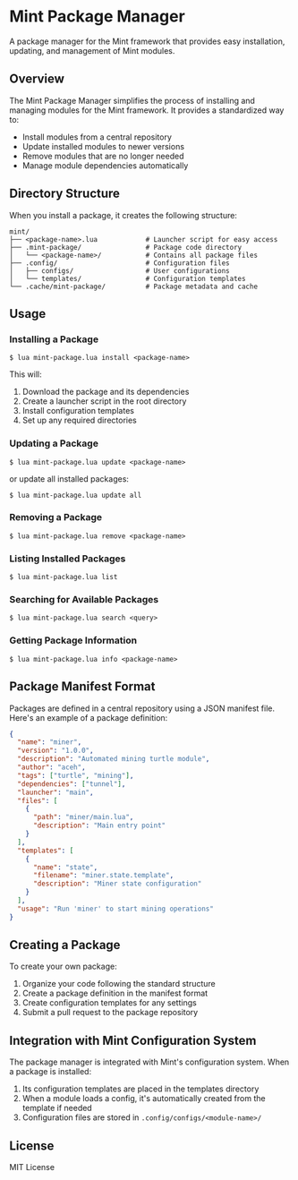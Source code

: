 # Mint Package Manager

A package manager for the Mint framework that provides easy installation, updating, and management of Mint modules.

## Overview

The Mint Package Manager simplifies the process of installing and managing modules for the Mint framework. It provides a standardized way to:

- Install modules from a central repository
- Update installed modules to newer versions
- Remove modules that are no longer needed
- Manage module dependencies automatically

## Directory Structure

When you install a package, it creates the following structure:

```
mint/
├── <package-name>.lua            # Launcher script for easy access
├── .mint-package/                # Package code directory
│   └── <package-name>/           # Contains all package files
├── .config/                      # Configuration files
│   ├── configs/                  # User configurations
│   └── templates/                # Configuration templates
└── .cache/mint-package/          # Package metadata and cache
```

## Usage

### Installing a Package

```
$ lua mint-package.lua install <package-name>
```

This will:
1. Download the package and its dependencies
2. Create a launcher script in the root directory
3. Install configuration templates
4. Set up any required directories

### Updating a Package

```
$ lua mint-package.lua update <package-name>
```

or update all installed packages:

```
$ lua mint-package.lua update all
```

### Removing a Package

```
$ lua mint-package.lua remove <package-name>
```

### Listing Installed Packages

```
$ lua mint-package.lua list
```

### Searching for Available Packages

```
$ lua mint-package.lua search <query>
```

### Getting Package Information

```
$ lua mint-package.lua info <package-name>
```

## Package Manifest Format

Packages are defined in a central repository using a JSON manifest file. Here's an example of a package definition:

```json
{
  "name": "miner",
  "version": "1.0.0",
  "description": "Automated mining turtle module",
  "author": "aceh",
  "tags": ["turtle", "mining"],
  "dependencies": ["tunnel"],
  "launcher": "main",
  "files": [
    {
      "path": "miner/main.lua",
      "description": "Main entry point"
    }
  ],
  "templates": [
    {
      "name": "state",
      "filename": "miner.state.template",
      "description": "Miner state configuration"
    }
  ],
  "usage": "Run 'miner' to start mining operations"
}
```

## Creating a Package

To create your own package:

1. Organize your code following the standard structure
2. Create a package definition in the manifest format
3. Create configuration templates for any settings
4. Submit a pull request to the package repository

## Integration with Mint Configuration System

The package manager is integrated with Mint's configuration system. When a package is installed:

1. Its configuration templates are placed in the templates directory
2. When a module loads a config, it's automatically created from the template if needed
3. Configuration files are stored in `.config/configs/<module-name>/`

## License

MIT License